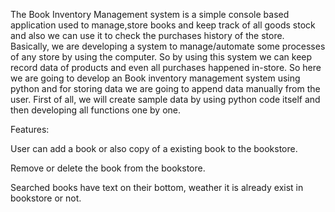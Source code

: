 The Book Inventory Management system is a simple console based application used to manage,store books and keep track of all goods stock and also we can use it to check the purchases history of the store.
Basically, we are developing a system to manage/automate some processes of any store by using the computer. So by using this system we can keep record data of products and even all purchases happened in-store.
So here we are going to develop an Book inventory management system using python and for storing data we are going to append data manually from the user. First of all, we will create sample data by using python code itself and then developing all functions one by one.

Features:

User can add a book or also copy of a existing book to the bookstore.

Remove or delete the book from the bookstore.

Searched books have text on their bottom, weather it is already exist in bookstore or not.
